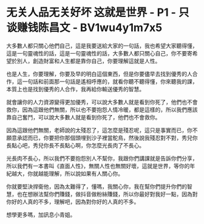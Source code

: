 # 无关人品无关好坏 这就是世界 - P1 - 只谈赚钱陈昌文 - BV1wu4y1m7x5

大多數人都只關心他們自己，這是我要送給大家的一句話，我也希望大家聽得懂，這是一句靈魂性的話，這是一句靈魂性的話，大多數人都只關心自己，你不要寄希望於別人，創造財富和人生都是靠你自己，你要理解這就是人性。

也是人生，你要理解，你要及早的明白這個東西，但是你要儘早去找到優秀的人合作，這一句話和前面那一句話是遙相呼應的，就看你聽不聽得懂，你來聽我的課，本質上也是找到優秀的人合作，我再給你輸送優秀的智慧。

就會讓你的人力資源變得更加優秀，可以說大多數人就是看到你死了，他們也不會救你，因為這跟他們無關，所以也不要抱怨人情冷暖，都是這樣的，所以我們應該靠自己奮鬥，可以說大多數人就是看到你死了，他們也不會救你。

因為這跟他們無關，老師說的太殘忍了，這怎麼是殘忍呢，這只是事實而已，你不願意承認而已，你要把你那個頭埋到沙子裡當鴕鳥，然後說我殘忍對不對，秀兒你長點心吧，秀兒你長不長點心啊，你怎麼光長肉了不長心。

光長肉不長心，所以我們不要抱怨別人不幫你，我跟你們講課就是告訴你們分享，所以我們有一本書叫《直面人性》，無關人性也無關好壞，這就是世界，等你的年紀越大，你就越能理解，所以說如果有人關心你。

你就要堅決捍衛他，因為太難得了，懂嗎，我關心你，我在幫你們提升你們的智慧，也在想辦法幫你們賺錢，做抖音做粉絲賺錢，所以你最好對我好一點，因為對你好的人真的不多，理解吧，因為對你好的人真的不多。

想學更多嗎，加訊息小青姐。